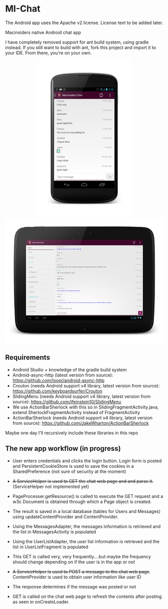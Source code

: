 MI-Chat
=======

The Android app uses the Apache v2 license. License text to be added later.

Macinsiders native Android chat app

I have completely removed support for ant build system, using gradle instead.
If you still want to build with ant, fork this project and import it to your IDE. From there, you're on your own.

<p align="center">
  <img src="/design/latest/messages_activity_phone.png" alt="Messages screen (Phone)" height="500px"/>
  <img src="/design/latest/messages_activity_tablet.png" alt="Messages screen (Tablet)" height="400px"/>
</p>

Requirements
------------
- Android Studio + knowledge of the gradle build system
- Android-async-http (latest version from source): https://github.com/loopj/android-async-http
- Crouton (needs Android support v4 library, latest version from source): https://github.com/keyboardsurfer/Crouton
- SlidingMenu (needs Android support v4 library, latest version from source): https://github.com/jfeinstein10/SlidingMenu
- We use ActionBarSherlock with this so in SlidingFragmentActivity.java, extend SherlockFragmentActivity instead of FragmentActivity
- ActionBarSherlock (needs Android support v4 library, latest version from source): https://github.com/JakeWharton/ActionBarSherlock

Maybe one day I'll recursively include these libraries in this repo

The new app workflow (in progress)
-----------------------------------

- User enters credentials and clicks the login button. Login form is posted and PersistentCookieStore is used to save the cookies in a SharedPreference (not sure of security at the moment)
- ~~A ServiceHelper is used to GET the chat web page and and parse it.~~ (ServiceHelper not implemented yet)
- PageProcesser.getResource() is called to execute the GET request and a w3c Document is obtained through which a Page object is created.
- The result is saved in a local database (tables for Users and Messages) using updateContentProvider and ContentProvider.
- Using the MessagesAdapter, the messages information is retrieved and the list in MessagesActivity is populated
- Using the UserListAdapter, the user list information is retrieved and the list in UserListFragment is populated
- This GET is called very, very frequently....but maybe the frequency should change depending on if the user is in the app or not

- ~~A ServiceHelper is used to POST a message to the chat web page~~. ContentProvider is used to obtain user information like user ID
- The response determines if the message was posted or not
- GET is called on the chat web page to refresh the contents after posting as seen in onCreateLoader.

